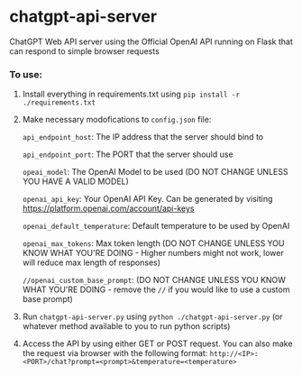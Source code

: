 # chatgpt-api-server
ChatGPT Web API server using the Official OpenAI API running on Flask that can respond to simple browser requests

### To use:
1. Install everything in requirements.txt using `pip install -r ./requirements.txt`

2. Make necessary modofications to `config.json` file:

	`api_endpoint_host`: The IP address that the server should bind to

	`api_endpoint_port`: The PORT that the server should use

	`opeai_model`: The OpenAI Model to be used (DO NOT CHANGE UNLESS YOU HAVE A VALID MODEL)

	`openai_api_key`: Your OpenAI API Key. Can be generated by visiting https://platform.openai.com/account/api-keys

	`openai_default_temperature`: Default temperature to be used by OpenAI

	`openai_max_tokens`: Max token length (DO NOT CHANGE UNLESS YOU KNOW WHAT YOU'RE DOING - Higher numbers might not work, lower will reduce max length of responses)

	`//openai_custom_base_prompt`: (DO NOT CHANGE UNLESS YOU KNOW WHAT YOU'RE DOING - remove the `//` if you would like to use a custom base prompt)

3. Run `chatgpt-api-server.py` using `python ./chatgpt-api-server.py` (or whatever method available to you to run python scripts)

4. Access the API by using either GET or POST request. You can also make the request via browser with the following format:
	`http://<IP>:<PORT>/chat?prompt=<prompt>&temperature=<temperature>`
